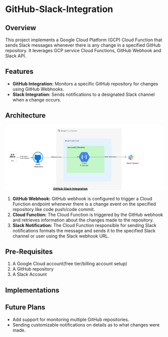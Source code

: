 # GitHub-Slack-Integration

## Overview

This project implements a Google Cloud Platform (GCP) Cloud Function that sends Slack messages whenever there is any change in a specified GitHub repository. It leverages GCP service Cloud Functions, GitHub Webhook and Slack API.

## Features

- **GitHub Integration:** Monitors a specific GitHub repository for changes using GitHub Webhooks.
- **Slack Integration:** Sends notifications to a designated Slack channel when a change occurs.

## Architecture

![Architecture Diagram](Architecture.png)

1. **GitHub Webhook:** GitHub webhook is configured to trigger a Cloud Function endpoint whenever there is a change event on the specified repository like code push/code commit.
2. **Cloud Function:** The Cloud Function is triggered by the GitHub webhook and retrieves information about the changes made to the repository.
3. **Slack Notification:** The Cloud Function responsible for sending Slack notifications formats the message and sends it to the specified Slack channel or user using the Slack webhook URL.

## Pre-Requisites
1. A Google Cloud account(free tier/billing account setup)
2. A GitHub repository
3. A Slack Account

## Implementations

## Future Plans

- Add support for monitoring multiple GitHub repositories.
- Sending customizable notifications on details as to what changes were made.